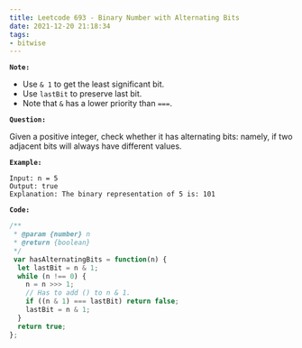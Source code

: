 ```yaml
---
title: Leetcode 693 - Binary Number with Alternating Bits
date: 2021-12-20 21:18:34
tags:
- bitwise
---
```

**`Note:`**
- Use `& 1` to get the least significant bit.
- Use `lastBit` to preserve last bit.
- Note that `&` has a lower priority than `===`.

**`Question:`**

Given a positive integer, check whether it has alternating bits: namely, if two adjacent bits will always have different values.

**`Example:`**
```
Input: n = 5
Output: true
Explanation: The binary representation of 5 is: 101
```

**`Code:`**
```javascript
/**
 * @param {number} n
 * @return {boolean}
 */
 var hasAlternatingBits = function(n) {
  let lastBit = n & 1;
  while (n !== 0) {
    n = n >>> 1;
    // Has to add () to n & 1.
    if ((n & 1) === lastBit) return false;
    lastBit = n & 1;
  }
  return true;
};
```